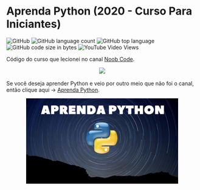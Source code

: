# Aprenda Python (2020 - Curso Para Iniciantes)
![GitHub](https://img.shields.io/github/license/diegoshakan/curso-noob-python?style=plastic)
![GitHub language count](https://img.shields.io/github/languages/count/diegoshakan/curso-noob-python?style=plastic)
![GitHub top language](https://img.shields.io/github/languages/top/diegoshakan/curso-noob-python?style=plastic)
![GitHub code size in bytes](https://img.shields.io/github/languages/code-size/diegoshakan/curso-noob-python?style=plastic)
![YouTube Video Views](https://img.shields.io/youtube/views/E4rDHs3W0rE?style=social)

Código do curso que lecionei no canal [Noob Code](https://www.youtube.com/channel/UCE7utsNu7u7HqoZDT2OdUiA/playlists). 

<p align="center">
<img width="100px" src="https://yt3.ggpht.com/-vePfmEj4zlw/AAAAAAAAAAI/AAAAAAAAAAA/ltul8KlfWSo/s108-c-k-c0x00ffffff-no-rj-mo/photo.jpg">
</p>

Se você deseja aprender Python e veio por outro meio que não foi o canal, então clique aqui -> [Aprenda Python](https://www.youtube.com/watch?v=E4rDHs3W0rE&list=PLnV7i1DUV_zOkp8XUSBEClTQwK21_9Mfb).

<p align="center">
  <img width="400" src="logo.jpeg">
</p>
